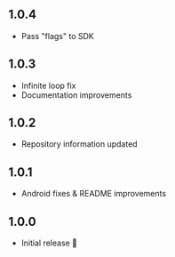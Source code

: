 ## 1.0.4
* Pass "flags" to SDK

## 1.0.3

* Infinite loop fix
* Documentation improvements

## 1.0.2

* Repository information updated

## 1.0.1

* Android fixes & README improvements

## 1.0.0

* Initial release 🚀
